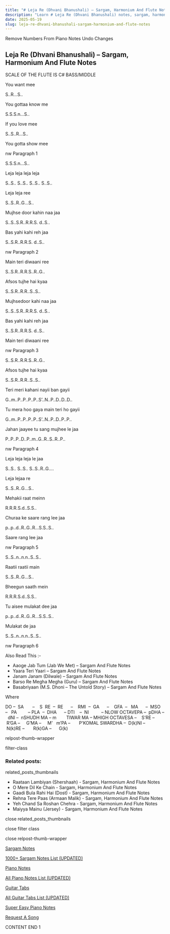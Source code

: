```yaml
---
title: "# Leja Re (Dhvani Bhanushali) – Sargam, Harmonium And Flute Notes"
description: "Learn # Leja Re (Dhvani Bhanushali) notes, sargam, harmonium notations and flute notes. Easy step-by-step tutorial for beginners."
date: 2025-05-19
slug: leja-re-dhvani-bhanushali-sargam-harmonium-and-flute-notes
---
```


Remove Numbers From Piano Notes
Undo Changes



## Leja Re (Dhvani Bhanushali) – Sargam, Harmonium And Flute Notes



SCALE OF THE FLUTE IS C# BASS/MIDDLE



You want mee



S..R…S..



You gottaa know me



S.S.S.n…S..



If you love mee



S..S..R…S..



You gotta show mee



nw Paragraph 1

S.S.S.n…S..



Leja leja leja leja



S..S.. S..S.. S..S.. S..S..



Leja leja ree



S..S..R..G…S..



Mujhse door kahin naa jaa



S..S..S.R..R.R.S. d..S..



Bas yahi kahi reh jaa



S..S.R..R.R.S. d..S..

nw Paragraph 2



Main teri diwaani ree



S..S.R..R.R.S..R..G..



Afsos tujhe hai kyaa



S..S.R..R.R..S..S..



Mujhsedoor kahi naa jaa



S..S..S.R..R.R.S. d..S..



Bas yahi kahi reh jaa



S..S.R..R.R.S. d..S..



Main teri diwaani ree



nw Paragraph 3

S..S.R..R.R.S..R..G..



Afsos tujhe hai kyaa



S..S.R..R.R..S..S..



Teri meri kahani nayii ban gayii



G..m..P..P..P..P..S’..N..P..D..D..D..



Tu mera hoo gaya main teri ho gayii



G..m..P..P..P..P..S’..N..P..D..P..P..



Jahan jaayee tu sang mujhee le jaa



P..P..P..D..P..m..G..R..S..R..P..

nw Paragraph 4



Leja leja leja le jaa



S..S.. S..S.. S..S..R..G….



Leja lejaa re



S..S..R..G…S..



Mehakii raat meinn



R.R.R.S.d..S.S..



Churaa ke saare rang lee jaa



p..p..d..R..G..R…S.S..S..



Saare rang lee jaa



nw Paragraph 5

S..S..n..n.n..S..S..



Raatii raatii main



S..S..R..G…S..



Bheegun saath mein



R.R.R.S.d..S.S..



Tu aisee mulakat dee jaa



p..p..d..R..G..R…S.S..S..



Mulakat de jaa



S..S..n..n.n..S..S..

nw Paragraph 6



Also Read This :-



* Aaoge Jab Tum (Jab We Met) – Sargam And Flute Notes
* Yaara Teri Yaari – Sargam And Flute Notes
* Janam Janam (Dilwale) – Sargam And Flute Notes
* Barso Re Megha Megha (Guru) – Sargam And Flute Notes
* Basabriyaan (M.S. Dhoni – The Untold Story) – Sargam And Flute Notes



Where

DO –  SA       –    S  RE  –  RE      –    RMI  –  GA      –    GFA  –   MA      –  MSO  –   PA         – PLA  –  DHA      – DTI    –  NI          – NLOW OCTAVEPA –  pDHA –  dNI –  nSHUDH MA – m        TIWAR MA – MHIGH OCTAVESA –    S’RE –     R’GA –     G’MA –     M’   m’PA –       P’KOMAL SWARDHA –  D(k)NI –       N(k)RE –       R(k)GA –      G(k)



relpost-thumb-wrapper

filter-class

### Related posts:

related_posts_thumbnails

* Raataan Lambiyan (Shershaah) - Sargam, Harmonium And Flute Notes
* O Mere Dil Ke Chain - Sargam, Harmonium And Flute Notes
* Gaadi Bula Rahi Hai (Dost) - Sargam, Harmonium And Flute Notes
* Rehna Tere Paas (Armaan Malik) - Sargam, Harmonium And Flute Notes
* Yeh Chand Sa Roshan Chehra - Sargam, Harmonium And Flute Notes
* Maiyya Mainu (Jersey) - Sargam, Harmonium And Flute Notes

close related_posts_thumbnails

close filter class

close relpost-thumb-wrapper

[Sargam Notes](/sargam-notes.html)

[1000+ Sargam Notes List (UPDATED)](/all-songs-list-sargam-notes.html)

[Piano Notes](/piano-notes.html)

[All Piano Notes List (UPDATED)](/all-songs-list-piano-notes.html)

[Guitar Tabs](/guitar-tabs.html)

[All Guitar Tabs List (UPDATED)](/all-songs-list-guitar-tabs.html)

[Super Easy Piano Notes](https://studywall.in/)

[Request A Song](/request-a-song.html)

CONTENT END 1

